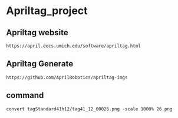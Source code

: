 # Apriltag_project


## Apriltag website
```
https://april.eecs.umich.edu/software/apriltag.html
```

## Apriltag Generate
```
https://github.com/AprilRobotics/apriltag-imgs
```

## command
```
convert tagStandard41h12/tag41_12_00026.png -scale 1000% 26.png
```
